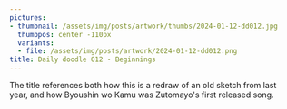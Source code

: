 ```yaml
---
pictures:
- thumbnail: /assets/img/posts/artwork/thumbs/2024-01-12-dd012.jpg
  thumbpos: center -110px
  variants:
  - file: /assets/img/posts/artwork/2024-01-12-dd012.png
title: Daily doodle 012 - Beginnings
---
```

The title references both how this is a redraw of an old sketch from last year, and how Byoushin wo Kamu was Zutomayo's first released song.
